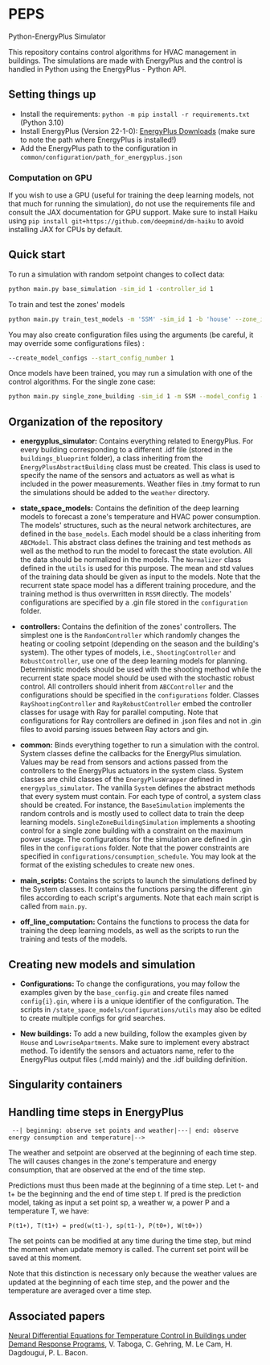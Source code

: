 # PEPS
Python-EnergyPlus Simulator

This repository contains control algorithms for HVAC management in buildings. The simulations are made with EnergyPlus and the control is handled in Python using the EnergyPlus - Python API.

## Setting things up

- Install the requirements: `python -m pip install -r requirements.txt` (Python 3.10)
- Install EnergyPlus (Version 22-1-0): [EnergyPlus Downloads](https://energyplus.net/downloads) (make sure to note the path where EnergyPlus is installed!)
- Add the EnergyPlus path to the configuration in `common/configuration/path_for_energyplus.json`

### Computation on GPU
If you wish to use a GPU (useful for training the deep learning models, not that much for running the simulation), do not use the requirements file and consult the JAX documentation for GPU support. Make sure to install Haiku using `pip install git+https://github.com/deepmind/dm-haiku` to avoid installing JAX for CPUs by default.

## Quick start

To run a simulation with random setpoint changes to collect data:

```bash
python main.py base_simulation -sim_id 1 -controller_id 1
```

To train and test the zones' models

```bash 
python main.py train_test_models -m 'SSM' -sim_id 1 -b 'house' --zone_id 0 --base_config 1 --training --training_config 1 --test --test_config 1 --model_configs 1 2 --processing_data --processing_data_config 1
```

You may also create configuration files using the arguments (be careful, it may override some configurations files) :

```bash
--create_model_configs --start_config_number 1
```

Once models have been trained, you may run a simulation with one of the control algorithms. For the single zone case:
 
```bash
python main.py single_zone_building -sim_id 1 -m SSM --model_config 1 -c ShootingController --controller_config 1 --training_config 1
```

## Organization of the repository

- **energyplus_simulator:** Contains everything related to EnergyPlus. For every building corresponding to a different .idf file (stored in the `buildings_blueprint` folder), a class inheriting from the `EnergyPlusAbstractBuilding` class must be created. This class is used to specify the name of the sensors and actuators as well as what is included in the power measurements. Weather files in .tmy format to run the simulations should be added to the `weather` directory.

- **state_space_models:** Contains the definition of the deep learning models to forecast a zone's temperature and HVAC power consumption. The models' structures, such as the neural network architectures, are defined in the `base_models`. Each model should be a class inheriting from `ABCModel`. This abstract class defines the training and test methods as well as the method to run the model to forecast the state evolution. All the data should be normalized in the models. The `Normalizer` class defined in the `utils` is used for this purpose. The mean and std values of the training data should be given as input to the models. Note that the recurrent state space model has a different training procedure, and the training method is thus overwritten in `RSSM` directly. The models' configurations are specified by a .gin file stored in the `configuration` folder.

- **controllers:** Contains the definition of the zones' controllers. The simplest one is the `RandomController` which randomly changes the heating or cooling setpoint (depending on the season and the building's system). The other types of models, i.e., `ShootingController` and `RobustController`, use one of the deep learning models for planning. Deterministic models should be used with the shooting method while the recurrent state space model should be used with the stochastic robust control. All controllers should inherit from `ABCController` and the configurations should be specified in the `configurations` folder. Classes `RayShootingController` and `RayRobustController` embed the controller classes for usage with Ray for parallel computing. Note that configurations for Ray controllers are defined in .json files and not in .gin files to avoid parsing issues between Ray actors and gin.

- **common:** Binds everything together to run a simulation with the control. System classes define the callbacks for the EnergyPlus simulation. Values may be read from sensors and actions passed from the controllers to the EnergyPlus actuators in the system class. System classes are child classes of the `EnergyPlusWrapper` defined in `energyplus_simulator`. The vanilla `System` defines the abstract methods that every system must contain. For each type of control, a system class should be created. For instance, the `BaseSimulation` implements the random controls and is mostly used to collect data to train the deep learning models. `SingleZoneBuildingSimulation` implements a shooting control for a single zone building with a constraint on the maximum power usage. The configurations for the simulation are defined in .gin files in the `configurations` folder. Note that the power constraints are specified in `configurations/consumption_schedule`. You may look at the format of the existing schedules to create new ones.

- **main_scripts:** Contains the scripts to launch the simulations defined by the System classes. It contains the functions parsing the different .gin files according to each script's arguments. Note that each main script is called from `main.py`.

- **off_line_computation:** Contains the functions to process the data for training the deep learning models, as well as the scripts to run the training and tests of the models.

## Creating new models and simulation

- **Configurations:** To change the configurations, you may follow the examples given by the `base_config.gin` and create files named `config{i}.gin`, where i is a unique identifier of the configuration. The scripts in `/state_space_models/configurations/utils` may also be edited to create multiple configs for grid searches.

- **New buildings:** To add a new building, follow the examples given by `House` and `LowriseApartments`. Make sure to implement every abstract method. To identify the sensors and actuators name, refer to the EnergyPlus output files (.mdd mainly) and the .idf building definition.

## Singularity containers

## Handling time steps in EnergyPlus

```  --| beginning: observe set points and weather|---| end: observe energy consumption and temperature|--> ```

The weather and setpoint are observed at the beginning of each time step. 
The will causes changes in the zone's temperature and energy consumption, that are observed at the end of the time step.

Predictions must thus been made at the beginning of a time step. Let t- and t+ be the beginning and the end of time step t.
If pred is the prediction model, taking as input a set point sp, a weather w, a power P and a temperature T, we have:

```P(t1+), T(t1+) = pred(w(t1-), sp(t1-), P(t0+), W(t0+))```

The set points can be modified at any time during the time step, but mind the moment when update memory is called.
The current set point will be saved at this moment.

Note that this distinction is necessary only because the weather values are updated at the beginning of each time step,
and the power and the temperature are averaged over a time step.

## Associated papers

[Neural Differential Equations for Temperature Control in Buildings under Demand Response Programs](https://www.sciencedirect.com/science/article/pii/S030626192400816X), V. Taboga, C. Gehring, M. Le Cam, H. Dagdougui, P. L. Bacon.


